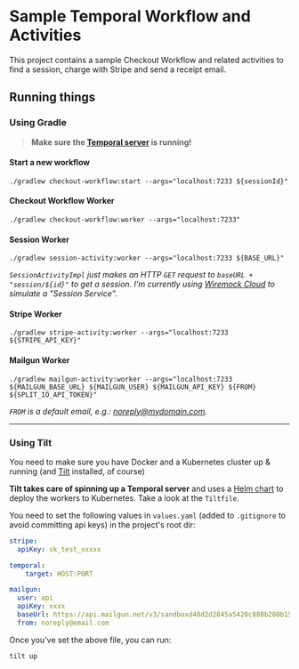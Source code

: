 # Sample Temporal Workflow and Activities

This project contains a sample Checkout Workflow and related activities to find a session, charge with Stripe and send a receipt email.

## Running things

### Using Gradle

> **Make sure the [Temporal server](https://docs.temporal.io/docs/server/quick-install) is running!**


#### Start a new workflow

```shell
./gradlew checkout-workflow:start --args="localhost:7233 ${sessionId}"
```

#### Checkout Workflow Worker

```shell
./gradlew checkout-workflow:worker --args="localhost:7233"
```

#### Session Worker

```shell
./gradlew session-activity:worker --args="localhost:7233 ${BASE_URL}" 
```

*`SessionActivityImpl` just makes an HTTP `GET` request to `baseURL + "session/${id}"` to get a session. I'm currently using [Wiremock Cloud](https://www.wiremock.io/) to
simulate a "Session Service".*

#### Stripe Worker

```shell
./gradlew stripe-activity:worker --args="localhost:7233 ${STRIPE_API_KEY}"
```

#### Mailgun Worker

```shell
./gradlew mailgun-activity:worker --args="localhost:7233 ${MAILGUN_BASE_URL} ${MAILGUN_USER} ${MAILGUN_API_KEY} ${FROM} ${SPLIT_IO_API_TOKEN}"
```

*`FROM` is a default email, e.g.: noreply@mydomain.com.*

---

### Using Tilt

You need to make sure you have Docker and a Kubernetes cluster up & running (and [Tilt](https://tilt.dev/) installed, 
of course)

**Tilt takes care of spinning up a Temporal server** and uses a [Helm chart](https://helm.sh/docs/topics/charts/) to 
deploy the workers to Kubernetes. Take a look at the `Tiltfile`.

You need to set the following values in `values.yaml` (added to `.gitignore` to avoid
committing api keys) in the project's root dir: 

```yaml
stripe:
  apiKey: sk_test_xxxxx

temporal:
    target: HOST:PORT

mailgun:
  user: api
  apiKey: xxxx
  baseUrl: https://api.mailgun.net/v3/sandboxd48d2d2845a5420c888b280b1554eb2b.mailgun.org/
  from: noreply@email.com
```

Once you've set the above file, you can run:

```shell
tilt up
```